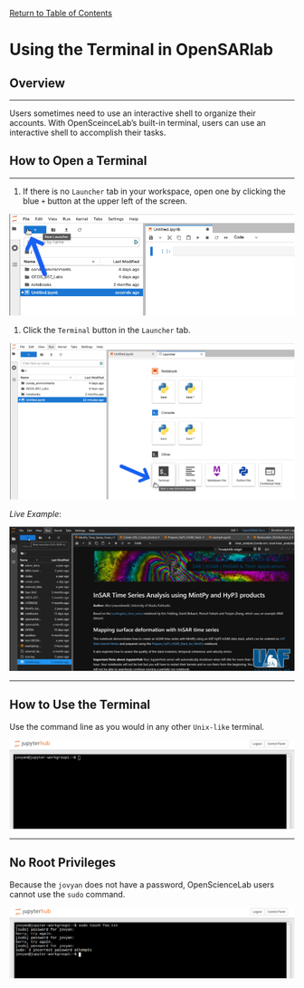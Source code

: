 [Return to Table of Contents](../user.md)

# **Using the Terminal in OpenSARlab**

## Overview
---

Users sometimes need to use an interactive shell to organize their accounts. With OpenSceinceLab’s built-in terminal, users can use an interactive shell to accomplish their tasks.

## **How to Open a Terminal**
---

1. If there is no `Launcher` tab in your workspace, open one by clicking the blue `+` button at the upper left of the screen.

![If there is no Launcher tab in you workspace, open one by clicking the blue + button at the upper left of the screen](../assets/launcher.png)

1. Click the `Terminal` button in the `Launcher` tab.

![Click the Terminal button in a `Launcher` tab.](../assets/jlab_terminal.png)

*Live Example*:

![open terminal live](../assets/open_terminal.gif)

---
 
## **How to Use the Terminal**

Use the command line as you would in any other `Unix-like` terminal.

![An open terminal window.](../assets/terminal.png)

---
 
## **No Root Privileges**

Because the `jovyan` does not have a password, OpenScienceLab users cannot use the `sudo` command.

![An open terminal window with unsuccessful attempt to use sudo.](../assets/no_sudo.png)